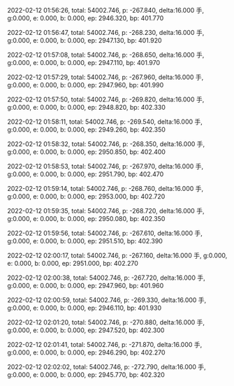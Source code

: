 2022-02-12 01:56:26, total: 54002.746, p: -267.840, delta:16.000 手, g:0.000, e: 0.000, b: 0.000, ep: 2946.320, bp: 401.770

2022-02-12 01:56:47, total: 54002.746, p: -268.230, delta:16.000 手, g:0.000, e: 0.000, b: 0.000, ep: 2947.130, bp: 401.920

2022-02-12 01:57:08, total: 54002.746, p: -268.650, delta:16.000 手, g:0.000, e: 0.000, b: 0.000, ep: 2947.110, bp: 401.970

2022-02-12 01:57:29, total: 54002.746, p: -267.960, delta:16.000 手, g:0.000, e: 0.000, b: 0.000, ep: 2947.960, bp: 401.990

2022-02-12 01:57:50, total: 54002.746, p: -269.820, delta:16.000 手, g:0.000, e: 0.000, b: 0.000, ep: 2948.820, bp: 402.330

2022-02-12 01:58:11, total: 54002.746, p: -269.540, delta:16.000 手, g:0.000, e: 0.000, b: 0.000, ep: 2949.260, bp: 402.350

2022-02-12 01:58:32, total: 54002.746, p: -268.350, delta:16.000 手, g:0.000, e: 0.000, b: 0.000, ep: 2950.850, bp: 402.400

2022-02-12 01:58:53, total: 54002.746, p: -267.970, delta:16.000 手, g:0.000, e: 0.000, b: 0.000, ep: 2951.790, bp: 402.470

2022-02-12 01:59:14, total: 54002.746, p: -268.760, delta:16.000 手, g:0.000, e: 0.000, b: 0.000, ep: 2953.000, bp: 402.720

2022-02-12 01:59:35, total: 54002.746, p: -268.720, delta:16.000 手, g:0.000, e: 0.000, b: 0.000, ep: 2950.080, bp: 402.350

2022-02-12 01:59:56, total: 54002.746, p: -267.610, delta:16.000 手, g:0.000, e: 0.000, b: 0.000, ep: 2951.510, bp: 402.390

2022-02-12 02:00:17, total: 54002.746, p: -267.160, delta:16.000 手, g:0.000, e: 0.000, b: 0.000, ep: 2951.000, bp: 402.270

2022-02-12 02:00:38, total: 54002.746, p: -267.720, delta:16.000 手, g:0.000, e: 0.000, b: 0.000, ep: 2947.960, bp: 401.960

2022-02-12 02:00:59, total: 54002.746, p: -269.330, delta:16.000 手, g:0.000, e: 0.000, b: 0.000, ep: 2946.110, bp: 401.930

2022-02-12 02:01:20, total: 54002.746, p: -270.880, delta:16.000 手, g:0.000, e: 0.000, b: 0.000, ep: 2947.520, bp: 402.300

2022-02-12 02:01:41, total: 54002.746, p: -271.870, delta:16.000 手, g:0.000, e: 0.000, b: 0.000, ep: 2946.290, bp: 402.270

2022-02-12 02:02:02, total: 54002.746, p: -272.790, delta:16.000 手, g:0.000, e: 0.000, b: 0.000, ep: 2945.770, bp: 402.320